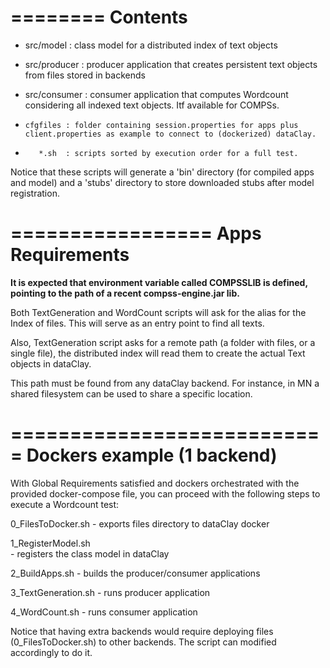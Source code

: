 ========
Contents
========

- src/model    : class model for a distributed index of text objects
- src/producer : producer application that creates persistent text objects from files stored in backends
- src/consumer : consumer application that computes Wordcount considering all indexed text objects. Itf available for COMPSs.

-     cfgfiles : folder containing session.properties for apps plus client.properties as example to connect to (dockerized) dataClay.
-        *.sh  : scripts sorted by execution order for a full test.

Notice that these scripts will generate a 'bin' directory (for compiled apps and model) 
and a 'stubs' directory to store downloaded stubs after model registration.

=================
Apps Requirements
=================

**It is expected that environment variable called COMPSSLIB is defined, pointing to the path of a recent compss-engine.jar lib.**

Both TextGeneration and WordCount scripts will ask for the alias for the Index of files. This will serve as an entry point to find all texts.

Also, TextGeneration script asks for a remote path (a folder with files, or a single file), the distributed index will read them to create 
the actual Text objects in dataClay. 

This path must be found from any dataClay backend. For instance, in MN a shared filesystem can be used to share a specific location.

 
===========================
Dockers example (1 backend)
===========================

With Global Requirements satisfied and dockers orchestrated with the provided docker-compose file, 
you can proceed with the following steps to execute a Wordcount test:

0_FilesToDocker.sh
	- exports files directory to dataClay docker

1_RegisterModel.sh  
	- registers the class model in dataClay

2_BuildApps.sh 
	- builds the producer/consumer applications

3_TextGeneration.sh
	- runs producer application

4_WordCount.sh
	- runs consumer application

Notice that having extra backends would require deploying files (0_FilesToDocker.sh) to other backends.
The script can modified accordingly to do it.
